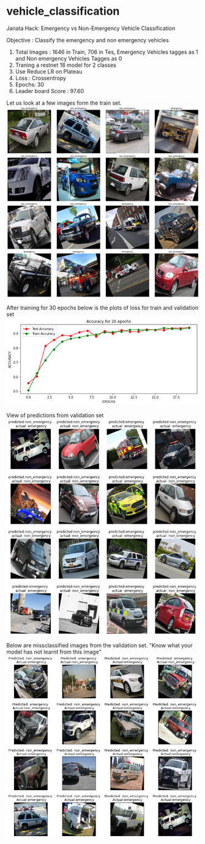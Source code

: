 # vehicle_classification
Janata Hack: Emergency vs Non-Emergency Vehicle Classification

Objective : Classify the emergency and non emergency vehicles

1. Total Images : 1646 in Train, 706 in Tes, Emergency Vehicles tagges as 1 and Non emergency Vehicles Tagges as 0
2. Traning a restnet 18 model for 2 classes
3. Use Reduce LR on Plateau
4. Loss : Crossentropy
5. Epochs: 30
6. Leader board Score : 97.60

Let us look at a few images form the train set.
![raw images](https://github.com/prarthananbhat/vehicle_classification/blob/master/raw%20data.png?raw=true "Raw Data")

After training for 30 epochs below is the plots of loss for train and validation set
![loss curves](https://github.com/prarthananbhat/vehicle_classification/blob/master/loss%20curves.png?raw=true "Loss Curves")

View of predictions from validation set
![loss curves](https://github.com/prarthananbhat/vehicle_classification/blob/master/sample%20validations.png?raw=true "Sample Images form Validation Set")

Below are missclassified images from the validation set. "Know what your model has not learnt from this image"
![loss curves](https://github.com/prarthananbhat/vehicle_classification/blob/master/miss%20classified%20images.png?raw=true "Misclassified images")





